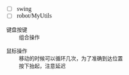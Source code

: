 <font face="Simsun" size=3>

- [ ] swing
- [ ] robot/MyUtils
~~~
键盘按键
    组合操作

鼠标操作
    移动的时候可以循环几次，为了准确到达位置
    按下抬起，注意延迟

~~~

</font>